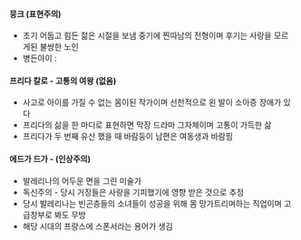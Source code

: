 
#### 뭉크 (표현주의)
- 초기 어둡고 힘든 젊은 시절을 보냄 중기에 찐따남의 전형이며 후기는 사랑을 모르게된 불쌍한 노인
-  병든아이 : 

#### 프리다 칼로 - 고통의 여왕 (없음)
- 사고로 아이를 가질 수 없는 몸이된 작가이며 선천적으로 왼 발이 소아증 장애가 있다
-  프리다의 삶을 한 마디로 표현하면 막장 드라마 그자체이며 고통이 가득한 삶
-  프리다가 두 번째 유산 했을 때 바람둥이 남편은 여동생과 바람핌 

#### 에드가 드가 - (인상주의)
 -  발레리나의 어두운 면을 그린 미술가
 -  독신주의 - 당시 거장들은 사랑을 기피했기에 영향 받은 것으로 추정
 -  당시 발레리나는 빈곤층들의 소녀들이 성공을 위해 몸 망가트리며하는 직업이며 고급창부로 봐도 무방
 -  해당 시대의 프랑스에 스폰서라는 용어가 생김